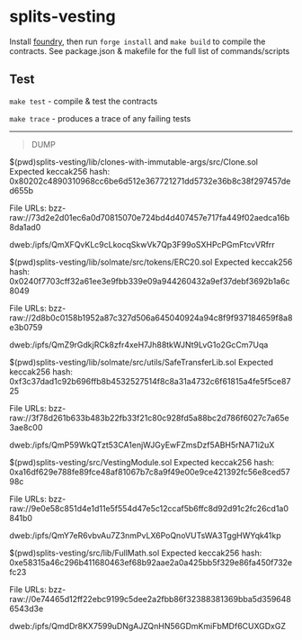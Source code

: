 # splits-vesting

Install [foundry](https://github.com/gakonst/foundry#installation), then run `forge install` and `make build` to compile the contracts. See package.json & makefile for the full list of commands/scripts

## Test

`make test` - compile & test the contracts

`make trace` - produces a trace of any failing tests


------

> DUMP

$(pwd)splits-vesting/lib/clones-with-immutable-args/src/Clone.sol
Expected keccak256 hash:
0x80202c4890310968cc6be6d512e367721271dd5732e36b8c38f297457ded655b

File URLs:
bzz-raw://73d2e2d01ec6a0d70815070e724bd4d407457e717fa449f02aedca16b8da1ad0

dweb:/ipfs/QmXFQvKLc9cLkocqSkwVk7Qp3F99oSXHPcPGmFtcvVRfrr

$(pwd)splits-vesting/lib/solmate/src/tokens/ERC20.sol
Expected keccak256 hash:
0x0240f7703cff32a61ee3e9fbb339e09a944260432a9ef37debf3692b1a6c8049

File URLs:
bzz-raw://2d8b0c0158b1952a87c327d506a645040924a94c8f9f937184659f8a8e3b0759

dweb:/ipfs/QmZ9rGdkjRCk8zfr4xeH7Jh88tkWJNt9LvG1o2GcCm7Uqa

$(pwd)splits-vesting/lib/solmate/src/utils/SafeTransferLib.sol
Expected keccak256 hash:
0xf3c37dad1c92b696ffb8b4532527514f8c8a31a4732c6f61815a4fe5f5ce8725

File URLs:
bzz-raw://3f78d261b633b483b22fb33f21c80c928fd5a88bc2d786f6027c7a65e3ae8c00

dweb:/ipfs/QmP59WkQTzt53CA1enjWJGyEwFZmsDzf5ABH5rNA71i2uX

$(pwd)splits-vesting/src/VestingModule.sol
Expected keccak256 hash:
0xa16df629e788fe89fce48af81067b7c8a9f49e00e9ce421392fc56e8ced5798c

File URLs:
bzz-raw://9e0e58c851d4e1d11e5f554d47e5c12ccaf5b6ffc8d92d91c2fc26cd1a0841b0

dweb:/ipfs/QmY7eR6vbvAu7Z3nmPvLX6PoQnoVUTsWA3TggHWYqk41kp

$(pwd)splits-vesting/src/lib/FullMath.sol
Expected keccak256 hash:
0xe58315a46c296b411680463ef68b92aae2a0a425bb5f329e86fa450f732efc23

File URLs:
bzz-raw://0e74465d12ff22ebc9199c5dee2a2fbb86f32388381369bba5d3596486543d3e

dweb:/ipfs/QmdDr8KX7599uDNgAJZQnHN56GDmKmiFbMDf6CUXGDxGZ
